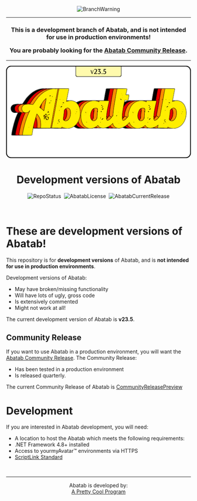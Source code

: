 <div align="center">

  ![BranchWarning](https://img.shields.io/badge/WARNING-THIS%20IS%20BETA%20SOFTWARE-FF160C?style=for-the-badge)
  
  ***

  <h3>

  **This is a development branch of Abatab, and is not intended<br>
    for use in production environments!**

  You are probably looking for the [Abatab Community Release](https://github.com/spectrum-health-systems/Abatab-Community-Release).

  </h3>

  ***

  ![AbatabLogo](./.github/images/logo/app/AbatabLogo-v23.5.png)

# Development versions of Abatab

  ![RepoStatus](https://img.shields.io/badge/status-Active-brightgreen?style=flat)&nbsp;&nbsp;![AbatabLicense](https://img.shields.io/github/license/spectrum-health-systems/abatab)&nbsp;&nbsp;![AbatabCurrentRelease](https://img.shields.io/github/v/release/spectrum-health-systems/Abatab?style=flat)

</div>

<br>

# These are **development versions** of Abatab!

This repository is for **development versions** of Abatab, and is **not intended for use in production environments**.

Development versions of Abatab:
* May have broken/missing functionality
* Will have lots of ugly, gross code
* Is extensively commented
* Might not work at all!

The current development version of Abatab is **v23.5**.

## Community Release

If you want to use Abatab in a production environment, you will want the [Abatab Community Release](https://github.com/spectrum-health-systems/Abatab-Community-Release). The Community Release:

* Has been tested in a production environment
* Is released quarterly.

The current Community Release of Abatab is [CommunityReleasePreview](https://github.com/spectrum-health-systems/Abatab-Community-Release)

# Development

If you are interested in Abatab development, you will need:

* A location to host the Abatab which meets the following requirements:
* .NET Framework 4.8+ installed
* Access to yourmyAvatar™ environments via HTTPS
* [ScriptLink Standard](https://github.com/rcskids/ScriptLinkStandard)

<br>

<div align="center">

***

Abatab is developed by:<br>
[A Pretty Cool Program](https://github.com/APrettyCoolProgram)

</div>
